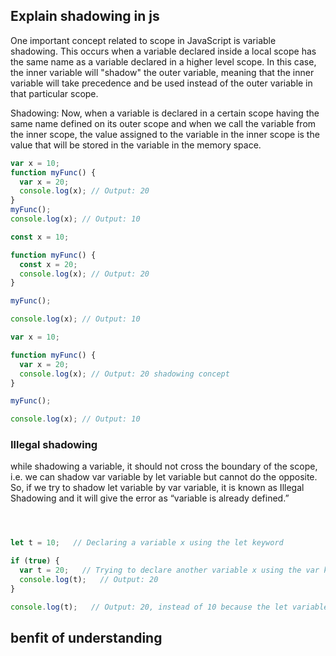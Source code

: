 ## Explain shadowing in js 

One important concept related to scope in JavaScript is variable shadowing. This occurs when a variable declared inside a local scope has the same name as a variable declared in a higher level scope. In this case, the inner variable will "shadow" the outer variable, meaning that the inner variable will take precedence and be used instead of the outer variable in that particular scope.

Shadowing: Now, when a variable is declared in a certain scope having the same name defined on its outer scope and when we call the variable from the inner scope, the value assigned to the variable in the inner scope is the value that will be stored in the variable in the memory space. 

```js
var x = 10;
function myFunc() {
  var x = 20;
  console.log(x); // Output: 20
}
myFunc();
console.log(x); // Output: 10

const x = 10;

function myFunc() {
  const x = 20;
  console.log(x); // Output: 20
}

myFunc();

console.log(x); // Output: 10

var x = 10;

function myFunc() {
  var x = 20;
  console.log(x); // Output: 20 shadowing concept
}

myFunc();

console.log(x); // Output: 10
```

### Illegal shadowing

while shadowing a variable, it should not cross the boundary of the scope, i.e. we can shadow var variable by let variable but cannot do the opposite. So, if we try to shadow let variable by var variable, it is known as Illegal Shadowing and it will give the error as “variable is already defined.” 




```js



let t = 10;   // Declaring a variable x using the let keyword

if (true) {
  var t = 20;   // Trying to declare another variable x using the var keyword, which will result in illegal shadowing
  console.log(t);   // Output: 20
}

console.log(t);   // Output: 20, instead of 10 because the let variable has been shadowed

```


## benfit of understanding 